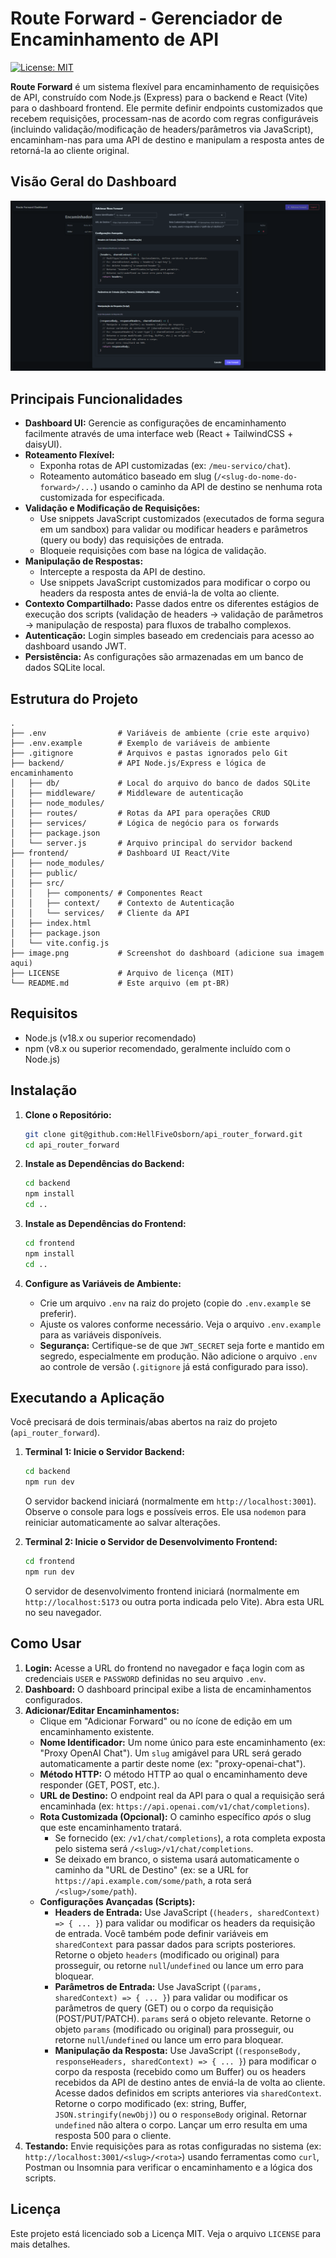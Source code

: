 # Route Forward - Gerenciador de Encaminhamento de API

[![License: MIT](https://img.shields.io/badge/License-MIT-blue.svg)](LICENSE)
<!-- Adicione outros badges aqui, como status de build, cobertura, etc., se aplicável -->

**Route Forward** é um sistema flexível para encaminhamento de requisições de API, construído com Node.js (Express) para o backend e React (Vite) para o dashboard frontend. Ele permite definir endpoints customizados que recebem requisições, processam-nas de acordo com regras configuráveis (incluindo validação/modificação de headers/parâmetros via JavaScript), encaminham-nas para uma API de destino e manipulam a resposta antes de retorná-la ao cliente original.

## Visão Geral do Dashboard

![Dashboard Screenshot](image.png)

## Principais Funcionalidades

*   **Dashboard UI:** Gerencie as configurações de encaminhamento facilmente através de uma interface web (React + TailwindCSS + daisyUI).
*   **Roteamento Flexível:**
    *   Exponha rotas de API customizadas (ex: `/meu-servico/chat`).
    *   Roteamento automático baseado em slug (`/<slug-do-nome-do-forward>/...`) usando o caminho da API de destino se nenhuma rota customizada for especificada.
*   **Validação e Modificação de Requisições:**
    *   Use snippets JavaScript customizados (executados de forma segura em um sandbox) para validar ou modificar headers e parâmetros (query ou body) das requisições de entrada.
    *   Bloqueie requisições com base na lógica de validação.
*   **Manipulação de Respostas:**
    *   Intercepte a resposta da API de destino.
    *   Use snippets JavaScript customizados para modificar o corpo ou headers da resposta antes de enviá-la de volta ao cliente.
*   **Contexto Compartilhado:** Passe dados entre os diferentes estágios de execução dos scripts (validação de headers -> validação de parâmetros -> manipulação de resposta) para fluxos de trabalho complexos.
*   **Autenticação:** Login simples baseado em credenciais para acesso ao dashboard usando JWT.
*   **Persistência:** As configurações são armazenadas em um banco de dados SQLite local.

## Estrutura do Projeto

```
.
├── .env                # Variáveis de ambiente (crie este arquivo)
├── .env.example        # Exemplo de variáveis de ambiente
├── .gitignore          # Arquivos e pastas ignorados pelo Git
├── backend/            # API Node.js/Express e lógica de encaminhamento
│   ├── db/             # Local do arquivo do banco de dados SQLite
│   ├── middleware/     # Middleware de autenticação
│   ├── node_modules/
│   ├── routes/         # Rotas da API para operações CRUD
│   ├── services/       # Lógica de negócio para os forwards
│   ├── package.json
│   └── server.js       # Arquivo principal do servidor backend
├── frontend/           # Dashboard UI React/Vite
│   ├── node_modules/
│   ├── public/
│   ├── src/
│   │   ├── components/ # Componentes React
│   │   ├── context/    # Contexto de Autenticação
│   │   └── services/   # Cliente da API
│   ├── index.html
│   ├── package.json
│   └── vite.config.js
├── image.png           # Screenshot do dashboard (adicione sua imagem aqui)
├── LICENSE             # Arquivo de licença (MIT)
└── README.md           # Este arquivo (em pt-BR)
```

## Requisitos

*   Node.js (v18.x ou superior recomendado)
*   npm (v8.x ou superior recomendado, geralmente incluído com o Node.js)

## Instalação

1.  **Clone o Repositório:**
    ```bash
    git clone git@github.com:HellFiveOsborn/api_router_forward.git
    cd api_router_forward
    ```

2.  **Instale as Dependências do Backend:**
    ```bash
    cd backend
    npm install
    cd ..
    ```

3.  **Instale as Dependências do Frontend:**
    ```bash
    cd frontend
    npm install
    cd ..
    ```

4.  **Configure as Variáveis de Ambiente:**
    *   Crie um arquivo `.env` na raiz do projeto (copie do `.env.example` se preferir).
    *   Ajuste os valores conforme necessário. Veja o arquivo `.env.example` para as variáveis disponíveis.
    *   **Segurança:** Certifique-se de que `JWT_SECRET` seja forte e mantido em segredo, especialmente em produção. Não adicione o arquivo `.env` ao controle de versão (`.gitignore` já está configurado para isso).

## Executando a Aplicação

Você precisará de dois terminais/abas abertos na raiz do projeto (`api_router_forward`).

1.  **Terminal 1: Inicie o Servidor Backend:**
    ```bash
    cd backend
    npm run dev
    ```
    O servidor backend iniciará (normalmente em `http://localhost:3001`). Observe o console para logs e possíveis erros. Ele usa `nodemon` para reiniciar automaticamente ao salvar alterações.

2.  **Terminal 2: Inicie o Servidor de Desenvolvimento Frontend:**
    ```bash
    cd frontend
    npm run dev
    ```
    O servidor de desenvolvimento frontend iniciará (normalmente em `http://localhost:5173` ou outra porta indicada pelo Vite). Abra esta URL no seu navegador.

## Como Usar

1.  **Login:** Acesse a URL do frontend no navegador e faça login com as credenciais `USER` e `PASSWORD` definidas no seu arquivo `.env`.
2.  **Dashboard:** O dashboard principal exibe a lista de encaminhamentos configurados.
3.  **Adicionar/Editar Encaminhamentos:**
    *   Clique em "Adicionar Forward" ou no ícone de edição em um encaminhamento existente.
    *   **Nome Identificador:** Um nome único para este encaminhamento (ex: "Proxy OpenAI Chat"). Um `slug` amigável para URL será gerado automaticamente a partir deste nome (ex: "proxy-openai-chat").
    *   **Método HTTP:** O método HTTP ao qual o encaminhamento deve responder (GET, POST, etc.).
    *   **URL de Destino:** O endpoint real da API para o qual a requisição será encaminhada (ex: `https://api.openai.com/v1/chat/completions`).
    *   **Rota Customizada (Opcional):** O caminho específico *após* o slug que este encaminhamento tratará.
        *   Se fornecido (ex: `/v1/chat/completions`), a rota completa exposta pelo sistema será `/<slug>/v1/chat/completions`.
        *   Se deixado em branco, o sistema usará automaticamente o caminho da "URL de Destino" (ex: se a URL for `https://api.example.com/some/path`, a rota será `/<slug>/some/path`).
    *   **Configurações Avançadas (Scripts):**
        *   **Headers de Entrada:** Use JavaScript (`(headers, sharedContext) => { ... }`) para validar ou modificar os headers da requisição de entrada. Você também pode definir variáveis em `sharedContext` para passar dados para scripts posteriores. Retorne o objeto `headers` (modificado ou original) para prosseguir, ou retorne `null`/`undefined` ou lance um erro para bloquear.
        *   **Parâmetros de Entrada:** Use JavaScript (`(params, sharedContext) => { ... }`) para validar ou modificar os parâmetros de query (GET) ou o corpo da requisição (POST/PUT/PATCH). `params` será o objeto relevante. Retorne o objeto `params` (modificado ou original) para prosseguir, ou retorne `null`/`undefined` ou lance um erro para bloquear.
        *   **Manipulação da Resposta:** Use JavaScript (`(responseBody, responseHeaders, sharedContext) => { ... }`) para modificar o corpo da resposta (recebido como um Buffer) ou os headers recebidos da API de destino antes de enviá-la de volta ao cliente. Acesse dados definidos em scripts anteriores via `sharedContext`. Retorne o corpo modificado (ex: string, Buffer, `JSON.stringify(newObj)`) ou o `responseBody` original. Retornar `undefined` não altera o corpo. Lançar um erro resulta em uma resposta 500 para o cliente.
4.  **Testando:** Envie requisições para as rotas configuradas no sistema (ex: `http://localhost:3001/<slug>/<rota>`) usando ferramentas como `curl`, Postman ou Insomnia para verificar o encaminhamento e a lógica dos scripts.

## Licença

Este projeto está licenciado sob a Licença MIT. Veja o arquivo `LICENSE` para mais detalhes.
